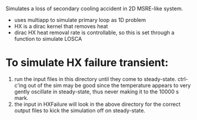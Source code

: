 Simulates a loss of secondary cooling accident in 2D MSRE-like system.
 - uses multiapp to simulate primary loop as 1D problem
 - HX is a dirac kernel that removes heat
 - dirac HX heat removal rate is controllable, so this is set through a function to simulate LOSCA

# To simulate HX failure transient:

1) run the input files in this directory until they come to steady-state. ctrl-c'ing out of the sim
   may be good since the temperature appears to very gently oscillate in steady-state, thus never making
   it to the 10000 s mark.
2) the input in HXFailure will look in the above directory for the correct output files to kick the simulation
   off on steady-state.
